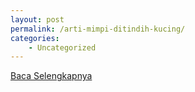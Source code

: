 ```yaml
---
layout: post
permalink: /arti-mimpi-ditindih-kucing/
categories:
    - Uncategorized
---
```


[Baca Selengkapnya](/01)